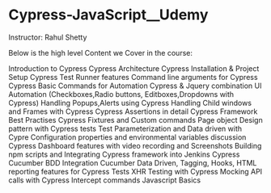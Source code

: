 # Cypress-JavaScript__Udemy
Instructor: Rahul Shetty

Below is the high level  Content we Cover in the course:

Introduction to Cypress
Cypress Architecture
Cypress Installation & Project Setup
Cypress Test Runner features
Command line arguments for Cypress
Cypress Basic Commands for Automation
Cypress & Jquery combination
UI Automation (Checkboxes,Radio buttons, Editboxes,Dropdowns with Cypress)
Handling Popups,Alerts using Cypress
Handling Child windows and Frames with Cypress
Cypress Assertions in detail
Cypress Framework Best Practises
Cypress Fixtures and Custom commands
Page object Design pattern with Cypress tests
Test Parameterization and Data driven with Cypre
Configuration properties and environmental variables discussion
Cypress Dashboard features with video recording and Screenshots
Building npm scripts and Integrating Cypress framework into Jenkins
Cypress Cucumber BDD Integration
Cucumber Data Driven, Tagging, Hooks, HTML reporting features for Cypress Tests
XHR Testing with Cypress
Mocking API calls with Cypress Intercept commands
Javascript Basics
